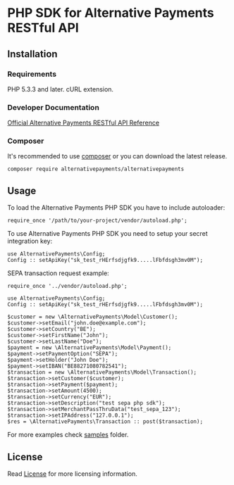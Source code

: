 # PHP SDK for Alternative Payments RESTful API

## Installation

### Requirements

PHP 5.3.3 and later.
cURL extension.

### Developer Documentation
[Official Alternative Payments RESTful API Reference](http://www.alternativepayments.com/support/api/)

### Composer

It's recommended to use [composer](http://getcomposer.org) or you can download the latest release.

```
composer require alternativepayments/alternativepayments
```
## Usage
To load the Alternative Payments PHP SDK you have to include autoloader:
```
require_once '/path/to/your-project/vendor/autoload.php';
```
To use Alternative Payments PHP SDK you need to setup your secret integration key:
```
use AlternativePayments\Config;
Config :: setApiKey("sk_test_rHErfsdjgfk9.....lFbfdsgh3mv0M");
```
SEPA transaction request example:
```
require_once '../vendor/autoload.php';

use AlternativePayments\Config;
Config :: setApiKey("sk_test_rHErfsdjgfk9.....lFbfdsgh3mv0M");

$customer = new \AlternativePayments\Model\Customer();
$customer->setEmail("john.doe@example.com");
$customer->setCountry("BE");
$customer->setFirstName("John");
$customer->setLastName("Doe");
$payment = new \AlternativePayments\Model\Payment();
$payment->setPaymentOption("SEPA");
$payment->setHolder("John Doe");
$payment->setIBAN("BE88271080782541");
$transaction = new \AlternativePayments\Model\Transaction();
$transaction->setCustomer($customer);
$transaction->setPayment($payment);
$transaction->setAmount(4500);
$transaction->setCurrency("EUR");
$transaction->setDescription("test sepa php sdk");
$transaction->setMerchantPassThruData("test_sepa_123");
$transaction->setIPAddress("127.0.0.1");
$res = \AlternativePayments\Transaction :: post($transaction);
```

For more examples check [samples](https://github.com/AlternativePayments/ap-php-sdk/tree/master/samples) folder.

## License

Read [License](https://github.com/AlternativePayments/ap-php-sdk/blob/master/LICENSE) for more licensing information.